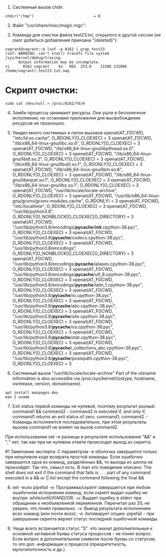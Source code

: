 1. Системный вызов chdir:
```
chdir("/tmp")                           = 0
```

2. Файл "/usr/share/misc/magic.mgc":

3. Команда для очистки файла test23.txt, открытого в другой сессии (не смог добиться добавления принзана "(deleted)"):
```
vagrant@vagrant:~$ lsof -p 8162 | grep test23
lsof: WARNING: can't stat() tracefs file system /sys/kernel/debug/tracing
      Output information may be incomplete.
vi      8162 vagrant    4u   REG  253,0    12288 131088 /home/vagrant/.test23.txt.swp
```

# Скрипт очистки:
```
sudo cat /dev/null > /proc/8162/fd/4
```

4. Зомби процессы занимают ресурсы. Они ушли в бесконечное исполнение, но остановки приложения для высвобождения ресурсов не произошло.

5. Увидел много системных и питон вызовов
openat(AT_FDCWD, "/etc/ld.so.cache", O_RDONLY|O_CLOEXEC) = 3
openat(AT_FDCWD, "/lib/x86_64-linux-gnu/libc.so.6", O_RDONLY|O_CLOEXEC) = 3
openat(AT_FDCWD, "/lib/x86_64-linux-gnu/libpthread.so.0", O_RDONLY|O_CLOEXEC) = 3
openat(AT_FDCWD, "/lib/x86_64-linux-gnu/libdl.so.2", O_RDONLY|O_CLOEXEC) = 3
openat(AT_FDCWD, "/lib/x86_64-linux-gnu/libutil.so.1", O_RDONLY|O_CLOEXEC) = 3
openat(AT_FDCWD, "/lib/x86_64-linux-gnu/libm.so.6", O_RDONLY|O_CLOEXEC) = 3
openat(AT_FDCWD, "/lib/x86_64-linux-gnu/libexpat.so.1", O_RDONLY|O_CLOEXEC) = 3
openat(AT_FDCWD, "/lib/x86_64-linux-gnu/libz.so.1", O_RDONLY|O_CLOEXEC) = 3
openat(AT_FDCWD, "/usr/lib/locale/locale-archive", O_RDONLY|O_CLOEXEC) = 3
openat(AT_FDCWD, "/usr/lib/x86_64-linux-gnu/gconv/gconv-modules.cache", O_RDONLY) = 3
openat(AT_FDCWD, "/etc/localtime", O_RDONLY|O_CLOEXEC) = 3
openat(AT_FDCWD, "/usr/lib/python3.8", O_RDONLY|O_NONBLOCK|O_CLOEXEC|O_DIRECTORY) = 3
openat(AT_FDCWD, "/usr/lib/python3.8/encodings/__pycache__/__init__.cpython-38.pyc", O_RDONLY|O_CLOEXEC) = 3
openat(AT_FDCWD, "/usr/lib/python3.8/__pycache__/codecs.cpython-38.pyc", O_RDONLY|O_CLOEXEC) = 3
openat(AT_FDCWD, "/usr/lib/python3.8/encodings", O_RDONLY|O_NONBLOCK|O_CLOEXEC|O_DIRECTORY) = 3
openat(AT_FDCWD, "/usr/lib/python3.8/encodings/__pycache__/aliases.cpython-38.pyc", O_RDONLY|O_CLOEXEC) = 3
openat(AT_FDCWD, "/usr/lib/python3.8/encodings/__pycache__/utf_8.cpython-38.pyc", O_RDONLY|O_CLOEXEC) = 3
openat(AT_FDCWD, "/usr/lib/python3.8/encodings/__pycache__/latin_1.cpython-38.pyc", O_RDONLY|O_CLOEXEC) = 3
openat(AT_FDCWD, "/usr/lib/python3.8/__pycache__/io.cpython-38.pyc", O_RDONLY|O_CLOEXEC) = 3
openat(AT_FDCWD, "/usr/lib/python3.8/__pycache__/abc.cpython-38.pyc", O_RDONLY|O_CLOEXEC) = 3
openat(AT_FDCWD, "/usr/lib/python3.8/__pycache__/site.cpython-38.pyc", O_RDONLY|O_CLOEXEC) = 3
openat(AT_FDCWD, "/usr/lib/python3.8/__pycache__/os.cpython-38.pyc", O_RDONLY|O_CLOEXEC) = 3
openat(AT_FDCWD, "/usr/lib/python3.8/__pycache__/stat.cpython-38.pyc", O_RDONLY|O_CLOEXEC) = 3
openat(AT_FDCWD, "/usr/lib/python3.8/__pycache__/_collections_abc.cpython-38.pyc", O_RDONLY|O_CLOEXEC) = 3
openat(AT_FDCWD, "/usr/lib/python3.8/__pycache__/posixpath.cpython-38.pyc", O_RDONLY|O_CLOEXEC) = 3

6. Системный вызов "/usr/lib/locale/locale-archive"
Part of the utsname information is also accessible via /proc/sys/kernel/{ostype, hostname, osrelease, version, domainname}.
```
apt install manpages-dev
man 2 uname
```

7. Еxit status первой команды не нулевой, поэтому результат разный:
command1 && command2 - command2 is executed if, and only if, command1 returns an exit status of zero.
command1; command2 - Команды исполняются последовательно, при этом результаты вызова command1 не влияет на вызов command2.

При использовании set -e разницы в результате использования "&&" и ";" нет, так как при не нулевом ответе происходит выход из скрипта.

#1 Замечание эксперта:
С параметром -e оболочка завершится только при ненулевом коде возврата простой команды. Если ошибочно завершится одна из команд, разделённых &&, то выхода из шелла не произойдёт. Так что, смысл есть.
В man это поведение описано:
The shell does not exit if the command that fails is . . . part of any command executed in a && or || list except the command following the final &&

8. set -euxo pipefail
-e: Программа/скрипт завершается при любом ошибочном испорнении команд, если скрипт выдал ошибку не внутри: while/until/if/AND/OR.
-u: Выдает ошибку в stderr при обращении к необъявленной переменной. Перечитал раз 20, не уверен, что понял правильно.
-x: Вывод результата исполнениях всех команд (или почти всех);
-o: Активирует опцию:
                pipefail - при завершении скрипта вернет статус последней ошибочной команды.

9. Чаще всего встречается статус "S".
что значат дополнительные к основной заглавной буквы статуса процессов - не понял вопрос. Если вопрос в дополнительном символе после буквы со статусом, то это доп. информация о процессе (приоритетность, мультипоточность и др.).